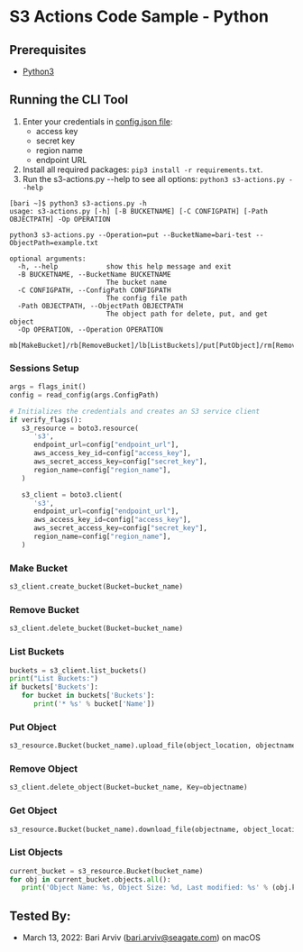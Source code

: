# S3 Actions Code Sample - Python

## Prerequisites
* [Python3](https://www.python.org/downloads/)

## Running the CLI Tool
1. Enter your credentials in [config.json file](config.json):
   * access key
   * secret key
   * region name
   * endpoint URL
2. Install all required packages: `pip3 install -r requirements.txt`.
3. Run the s3-actions.py --help to see all options: `python3 s3-actions.py --help`
```
[bari ~]$ python3 s3-actions.py -h    
usage: s3-actions.py [-h] [-B BUCKETNAME] [-C CONFIGPATH] [-Path OBJECTPATH] -Op OPERATION

python3 s3-actions.py --Operation=put --BucketName=bari-test --ObjectPath=example.txt

optional arguments:
  -h, --help            show this help message and exit
  -B BUCKETNAME, --BucketName BUCKETNAME
                        The bucket name
  -C CONFIGPATH, --ConfigPath CONFIGPATH
                        The config file path
  -Path OBJECTPATH, --ObjectPath OBJECTPATH
                        The object path for delete, put, and get object
  -Op OPERATION, --Operation OPERATION
                        mb[MakeBucket]/rb[RemoveBucket]/lb[ListBuckets]/put[PutObject]/rm[RemoveObject]/get[GetObject]/ls[ListObjects]
```

### Sessions Setup
```python
args = flags_init()
config = read_config(args.ConfigPath)

# Initializes the credentials and creates an S3 service client
if verify_flags():
   s3_resource = boto3.resource(
      's3',
      endpoint_url=config["endpoint_url"],
      aws_access_key_id=config["access_key"],
      aws_secret_access_key=config["secret_key"],
      region_name=config["region_name"],
   )

   s3_client = boto3.client(
      's3',
      endpoint_url=config["endpoint_url"],
      aws_access_key_id=config["access_key"],
      aws_secret_access_key=config["secret_key"],
      region_name=config["region_name"],
   )
```

### Make Bucket
```python
s3_client.create_bucket(Bucket=bucket_name)
```

### Remove Bucket
```python
s3_client.delete_bucket(Bucket=bucket_name)
```

### List Buckets
```python
buckets = s3_client.list_buckets()
print("List Buckets:")
if buckets['Buckets']:
   for bucket in buckets['Buckets']:
      print('* %s' % bucket['Name'])
```

### Put Object
```python
s3_resource.Bucket(bucket_name).upload_file(object_location, objectname)
```

### Remove Object
```python
s3_client.delete_object(Bucket=bucket_name, Key=objectname)
```

### Get Object
```python
s3_resource.Bucket(bucket_name).download_file(objectname, object_location) 
```

### List Objects
```python
current_bucket = s3_resource.Bucket(bucket_name)
for obj in current_bucket.objects.all():
   print('Object Name: %s, Object Size: %d, Last modified: %s' % (obj.key, obj.size, str(obj.last_modified)))
```

## Tested By:
* March 13, 2022: Bari Arviv (bari.arviv@seagate.com) on macOS
